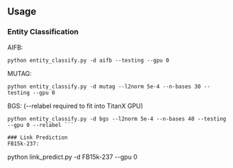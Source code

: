 ## Usage

### Entity Classification
AIFB:
```
python entity_classify.py -d aifb --testing --gpu 0
```

MUTAG:
```
python entity_classify.py -d mutag --l2norm 5e-4 --n-bases 30 --testing --gpu 0
```

BGS: (--relabel required to fit into TitanX GPU)
```
python entity_classify.py -d bgs --l2norm 5e-4 --n-bases 40 --testing --gpu 0 --relabel ```

### Link Prediction
FB15k-237:
```
python link_predict.py -d FB15k-237 --gpu 0
```
